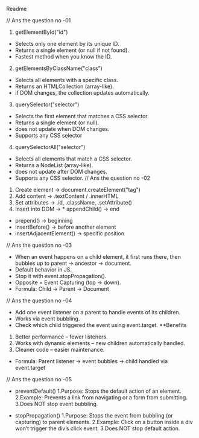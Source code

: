   Readme

// Ans the question no -01

1. getElementById("id")

*  Selects only one element by its unique ID. 
*  Returns a single element (or null if not found). 
*  Fastest method when you know the ID. 

2. getElementsByClassName("class")

*  Selects all elements with a specific class. 
*  Returns an HTMLCollection (array-like). 
*  if DOM changes, the collection updates automatically. 

3. querySelector("selector")

*  Selects the first element that matches a CSS selector. 
*  Returns a single element (or null). 
*  does not update when DOM changes. 
*  Supports any CSS selector 

4. querySelectorAll("selector")

*  Selects all elements that match a CSS selector. 
*  Returns a NodeList (array-like). 
*  does not update after DOM changes. 
*  Supports any CSS selector. // Ans the question no -02

1.  Create element → document.createElement("tag") 
2.  Add content → .textContent / .innerHTML 
3.  Set attributes → .id, .className, .setAttribute() 
4.  Insert into DOM → *  appendChild() → end 
*  prepend() → beginning 
*  insertBefore() → before another element 
*  insertAdjacentElement() → specific position 



// Ans the question no -03

*  When an event happens on a child element, it first runs there, then bubbles up to parent → ancestor → document. 
*  Default behavior in JS. 
*  Stop it with event.stopPropagation(). 
*  Opposite = Event Capturing (top → down). 
* Formula: Child → Parent → Document 
 

// Ans the question no -04
*  Add one event listener on a parent to handle events of its children. 
*  Works via event bubbling. 
*  Check which child triggered the event using event.target. 
**Benefits
1.  Better performance – fewer listeners. 
2.  Works with dynamic elements – new children automatically handled. 
3.  Cleaner code – easier maintenance. 
* Formula: Parent listener → event bubbles → child handled via event.target

// Ans the question no -05

* preventDefault()
    1.Purpose: Stops the default action of an element.
    2.Example: Prevents a link from navigating or a form from submitting.
    3.Does NOT stop event bubbling.

* stopPropagation()
    1.Purpose: Stops the event from bubbling (or capturing) to parent elements.
    2.Example: Click on a button inside a div won’t trigger the div’s click event.
    3.Does NOT stop default action.